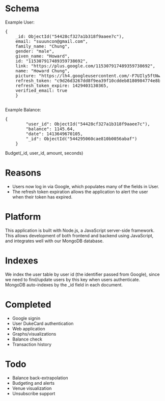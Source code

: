 Schema
====
Example User:
<pre>
{  
    _id: ObjectId("54428cf327a1b318f9aaee7c"),  
    email: "suuuncon@gmail.com",  
    family_name: "Chung",  
    gender: "male",  
    given_name: "Howard",  
    id: "115307917489359738692",  
    link: "https://plus.google.com/115307917489359738692",  
    name: "Howard Chung",  
    picture: "https://lh4.googleusercontent.com/-F7UIly5ftNw/AAAAAAAAAAI/AAAAAAABsOA/Vi1qC6AHVKY/photo.jpg",  
    refresh_token: "c9d26d3267dd8f9ea39f10cddeb8180984774e8b",  
    refresh_token_expire: 1429403130365,  
    verified_email: true  
    }
    </pre>
Example Balance:
<pre>
{
        "user_id": ObjectId("54428cf327a1b318f9aaee7c"),
        "balance": 1145.64,
        "date": 1413649670105,
        "_id": ObjectId("544295060cae810b0056abaf")
    }
</pre>
Budget(_id, user_id, amount, seconds)

Reasons
====
* Users now log in via Google, which populates many of the fields in User.  
* The refresh token expiration allows the application to alert the user when their token has expired.

Platform
====
This application is built with Node.js, a JavaScript server-side framework.  
This allows development of both frontend and backend using JavaScript, and integrates well with our MongoDB database.  

Indexes
====
We index the user table by user id (the identifier passed from Google), since we need to find/update users by this key when users authenticate.  
MongoDB auto-indexes by the _id field in each document.

Completed
====
* Google signin
* User DukeCard authentication
* Web application
* Graphs/visualizations
* Balance check
* Transaction history

Todo
====
* Balance back-extrapolation
* Budgeting and alerts
* Venue visualization
* Unsubscribe support
